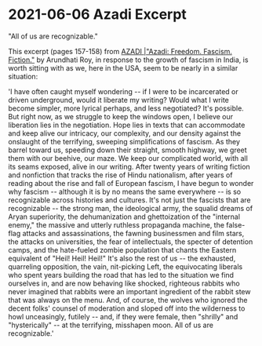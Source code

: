 # 2021-06-06 Azadi Excerpt


"All of us are recognizable."

This excerpt (pages 157-158) from [AZADI |"Azadi: Freedom. Fascism. Fiction."](http://www.worldcat.org/oclc/1242730463) by Arundhati Roy, in response to the growth of fascism in India, is worth sitting with as we, here in the USA, seem to be nearly in a similar situation:


'I have often caught myself wondering -- if I were to be incarcerated or driven underground, would it liberate my writing? Would what I write become simpler, more lyrical perhaps, and less negotiated? It's possible. But right now, as we struggle to keep the windows open, I believe our liberation lies in the negotiation. Hope lies in texts that can accommodate and keep alive our intricacy, our complexity, and our density against the onslaught of the terrifying, sweeping simplifications of fascism. As they barrel toward us, speeding down their straight, smooth highway, we greet them with our beehive, our maze. We keep our complicated world, with all its seams exposed, alive in our writing. After twenty years of writing fiction and nonfiction that tracks the rise of Hindu nationalism, after years of reading about the rise and fall of European fascism, I have begun to wonder why fascism -- although it is by no means the same everywhere -- is so recognizable across histories and cultures. It's not just the fascists that are recognizable -- the strong man, the ideological army, the squalid dreams of Aryan superiority, the dehumanization and ghettoization of the "internal enemy," the massive and utterly ruthless propaganda machine, the false-flag attacks and assassinations, the fawning businessmen and film stars, the attacks on universities, the fear of intellectuals, the specter of detention camps, and the hate-fueled zombie population that chants the Eastern equivalent of "Heil! Heil! Heil!" It's also the rest of us -- the exhausted, quarreling opposition, the vain, nit-picking Left, the equivocating liberals who spent years building the road that has led to the situation we find ourselves in, and are now behaving like shocked, righteous rabbits who never imagined that rabbits were an important ingredient of the rabbit stew that was always on the menu. And, of course, the wolves who ignored the decent folks' counsel of moderation and sloped off into the wilderness to howl unceasingly, futilely -- and, if they were female, then "shrilly" and "hysterically" -- at the terrifying, misshapen moon. All of us are recognizable.'
